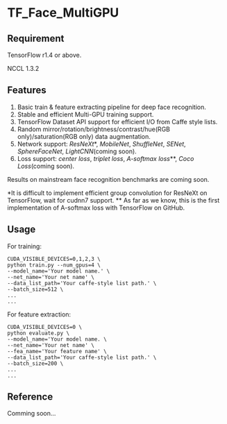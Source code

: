 # TF_Face_MultiGPU

## Requirement
TensorFlow r1.4 or above.

NCCL 1.3.2

## Features
1. Basic train & feature extracting pipeline for deep face recognition.
2. Stable and efficient Multi-GPU training support.
3. TensorFlow Dataset API support for efficient I/O from Caffe style lists.
4. Random mirror/rotation/brightness/contrast/hue(RGB only)/saturation(RGB only) data augmentation.
5. Network support: *ResNeXt*\*, *MobileNet*, *ShuffleNet*, *SENet*, *SphereFaceNet*, *LightCNN*(coming soon).
6. Loss support: *center loss*, *triplet loss*, *A-softmax loss*\*\*, *Coco Loss*(coming soon).

Results on mainstream face recognition benchmarks are coming soon.

\*It is difficult to implement efficient group convolution for ResNeXt on TensorFlow, wait for cudnn7 support.
\*\* As far as we know, this is the first implementation of A-softmax loss with TensorFlow on GitHub.

## Usage
For training:

	CUDA_VISIBLE_DEVICES=0,1,2,3 \
	python train.py --num_gpus=4 \
	--model_name='Your model name.' \
	--net_name='Your net name' \
	--data_list_path='Your caffe-style list path.' \
	--batch_size=512 \
	...
	...

For feature extraction:

	CUDA_VISIBLE_DEVICES=0 \
	python evaluate.py \
	--model_name='Your model name. \
	--net_name='Your net name' \
	--fea_name='Your feature name' \
	--data_list_path='Your caffe-style list path.' \
	--batch_size=200 \
	...
	...

## Reference
Comming soon...